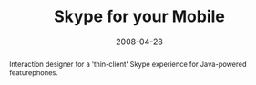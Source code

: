 ---
eleventyExcludeFromCollections: true

permalink: "mobile/j2me/skype-for-your-mobile/index.html"
eleventyNavigation:
  key: Skype for your Mobile
  parent: Projects

layout: article.njk
title: Skype for your Mobile
client: Skype
partner: iSkoot
date: 2008-04-28
abstract: Interaction designer for a 'thin-client' Skype experience for Java-powered featurephones.
headline: J2ME client for Sony Ericsson and Nokia devices.
thumbnail:
 - thumbnail-sfym.png
collaborators:
 - Jaak Parik
 - Oliver Reitalu
 - Nicholas Babaian
text:
  - On early featurephones, primarily those running Java on Nokia and Sony
    Ericsson devices, I designed the original "mobile" client for Skype
    that ran as a front-end to a third party server.
  - Marketed as "Skype for your Mobile"
media:
  - _placeholder.png
tags:
  - mobile
---